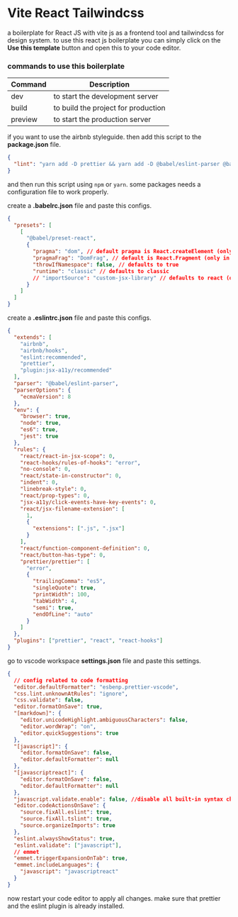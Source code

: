 # Vite React Tailwindcss

a boilerplate for React JS with vite js as a frontend tool and tailwindcss for design system. to use this react js boilerplate you can simply click on the <b>Use this template</b> button and open this to your code editor.

### commands to use this boilerplate

| Command | Description                         |
| ------- | ----------------------------------- |
| dev     | to start the development server     |
| build   | to build the project for production |
| preview | to start the production server      |

if you want to use the airbnb styleguide. then add this script to the <b>package.json</b> file.

```json
{
  "lint": "yarn add -D prettier && yarn add -D @babel/eslint-parser @babel/preset-react && npx install-peerdeps --dev eslint-config-airbnb && yarn add -D eslint-config-prettier eslint-plugin-prettier"
}
```

and then run this script using `npm` or `yarn`.
some packages needs a configuration file to work properly.

create a <b>.babelrc.json</b> file and paste this configs.

```json
{
  "presets": [
    [
      "@babel/preset-react",
      {
        "pragma": "dom", // default pragma is React.createElement (only in classic runtime)
        "pragmaFrag": "DomFrag", // default is React.Fragment (only in classic runtime)
        "throwIfNamespace": false, // defaults to true
        "runtime": "classic" // defaults to classic
        // "importSource": "custom-jsx-library" // defaults to react (only in automatic runtime)
      }
    ]
  ]
}
```

create a <b>.eslintrc.json</b> file and paste this configs.

```json
{
  "extends": [
    "airbnb",
    "airbnb/hooks",
    "eslint:recommended",
    "prettier",
    "plugin:jsx-a11y/recommended"
  ],
  "parser": "@babel/eslint-parser",
  "parserOptions": {
    "ecmaVersion": 8
  },
  "env": {
    "browser": true,
    "node": true,
    "es6": true,
    "jest": true
  },
  "rules": {
    "react/react-in-jsx-scope": 0,
    "react-hooks/rules-of-hooks": "error",
    "no-console": 0,
    "react/state-in-constructor": 0,
    "indent": 0,
    "linebreak-style": 0,
    "react/prop-types": 0,
    "jsx-a11y/click-events-have-key-events": 0,
    "react/jsx-filename-extension": [
      1,
      {
        "extensions": [".js", ".jsx"]
      }
    ],
    "react/function-component-definition": 0,
    "react/button-has-type": 0,
    "prettier/prettier": [
      "error",
      {
        "trailingComma": "es5",
        "singleQuote": true,
        "printWidth": 100,
        "tabWidth": 4,
        "semi": true,
        "endOfLine": "auto"
      }
    ]
  },
  "plugins": ["prettier", "react", "react-hooks"]
}
```

go to vscode workspace <b>settings.json</b> file and paste this settings.

```json
{
  // config related to code formatting
  "editor.defaultFormatter": "esbenp.prettier-vscode",
  "css.lint.unknownAtRules": "ignore",
  "css.validate": false,
  "editor.formatOnSave": true,
  "[markdown]": {
    "editor.unicodeHighlight.ambiguousCharacters": false,
    "editor.wordWrap": "on",
    "editor.quickSuggestions": true
  },
  "[javascript]": {
    "editor.formatOnSave": false,
    "editor.defaultFormatter": null
  },
  "[javascriptreact]": {
    "editor.formatOnSave": false,
    "editor.defaultFormatter": null
  },
  "javascript.validate.enable": false, //disable all built-in syntax checking
  "editor.codeActionsOnSave": {
    "source.fixAll.eslint": true,
    "source.fixAll.tslint": true,
    "source.organizeImports": true
  },
  "eslint.alwaysShowStatus": true,
  "eslint.validate": ["javascript"],
  // emmet
  "emmet.triggerExpansionOnTab": true,
  "emmet.includeLanguages": {
    "javascript": "javascriptreact"
  }
}
```

now restart your code editor to apply all changes. make sure that prettier and the eslint plugin is already installed.
